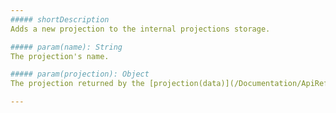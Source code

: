 ```yaml
---
##### shortDescription
Adds a new projection to the internal projections storage.

##### param(name): String
The projection's name.

##### param(projection): Object
The projection returned by the [projection(data)](/Documentation/ApiReference/Common/Utils/viz/map/Methods/#projectiondata) method.

---
```

